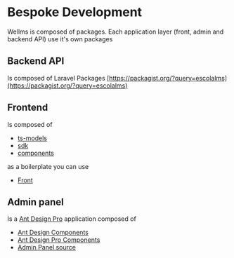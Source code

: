 # Bespoke Development

Wellms is composed of packages. Each application layer (front, admin and backend API) use it's own packages

## Backend API

Is composed of Laravel Packages [https://packagist.org/?query=escolalms](https://packagist.org/?query=escolalms)

## Frontend

Is composed of

- [ts-models](https://escolalms.github.io/ts-models/)
- [sdk](https://escolalms.github.io/sdk/)
- [components](https://escolalms.github.io/Components/)

as a boilerplate you can use

- [Front](https://github.com/EscolaLMS/Front)

## Admin panel

Is a [Ant Design Pro](https://pro.ant.design/) application composed of

- [Ant Design Components](https://ant.design/components/)
- [Ant Design Pro Components](https://procomponents.ant.design/)
- [Admin Panel source](https://github.com/EscolaLMS/Admin)
